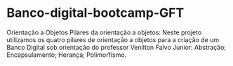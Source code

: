 # Banco-digital-bootcamp-GFT
Orientação a Objetos 
Pilares da orientação a objetos:
  Neste projeto utilizamos os quatro pilares de orientação a objetos para a criação de um Banco Digital sob orientação do professor Venilton Falvo Junior:
Abstração;
Encapsulamento;
Herança;
Polimorfismo.
